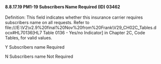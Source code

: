 #### 8.8.17.19 PM1-19 Subscribers Name Required (ID) 03462

Definition: This field indicates whether this insurance carrier requires subscribers name on all requests. Refer to file:///E:\V2\v2.9%20final%20Nov%20from%20Frank\V29_CH02C_Tables.docx#HL70136[HL7 Table 0136 - Yes/no Indicator] in Chapter 2C, Code Tables, for valid values.

Y Subscribers name Required

N Subscribers name Not Required
